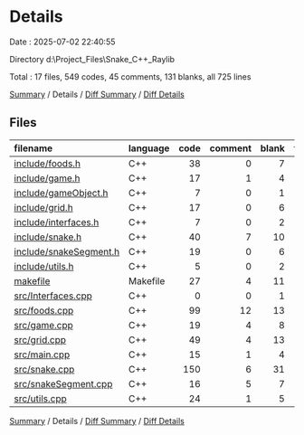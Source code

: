 # Details

Date : 2025-07-02 22:40:55

Directory d:\\Project_Files\\Snake_C++_Raylib

Total : 17 files,  549 codes, 45 comments, 131 blanks, all 725 lines

[Summary](results.md) / Details / [Diff Summary](diff.md) / [Diff Details](diff-details.md)

## Files
| filename | language | code | comment | blank | total |
| :--- | :--- | ---: | ---: | ---: | ---: |
| [include/foods.h](/include/foods.h) | C++ | 38 | 0 | 7 | 45 |
| [include/game.h](/include/game.h) | C++ | 17 | 1 | 4 | 22 |
| [include/gameObject.h](/include/gameObject.h) | C++ | 7 | 0 | 1 | 8 |
| [include/grid.h](/include/grid.h) | C++ | 17 | 0 | 6 | 23 |
| [include/interfaces.h](/include/interfaces.h) | C++ | 7 | 0 | 2 | 9 |
| [include/snake.h](/include/snake.h) | C++ | 40 | 7 | 10 | 57 |
| [include/snakeSegment.h](/include/snakeSegment.h) | C++ | 19 | 0 | 6 | 25 |
| [include/utils.h](/include/utils.h) | C++ | 5 | 0 | 2 | 7 |
| [makefile](/makefile) | Makefile | 27 | 4 | 11 | 42 |
| [src/Interfaces.cpp](/src/Interfaces.cpp) | C++ | 0 | 0 | 1 | 1 |
| [src/foods.cpp](/src/foods.cpp) | C++ | 99 | 12 | 13 | 124 |
| [src/game.cpp](/src/game.cpp) | C++ | 19 | 4 | 8 | 31 |
| [src/grid.cpp](/src/grid.cpp) | C++ | 49 | 4 | 13 | 66 |
| [src/main.cpp](/src/main.cpp) | C++ | 15 | 1 | 4 | 20 |
| [src/snake.cpp](/src/snake.cpp) | C++ | 150 | 6 | 31 | 187 |
| [src/snakeSegment.cpp](/src/snakeSegment.cpp) | C++ | 16 | 5 | 7 | 28 |
| [src/utils.cpp](/src/utils.cpp) | C++ | 24 | 1 | 5 | 30 |

[Summary](results.md) / Details / [Diff Summary](diff.md) / [Diff Details](diff-details.md)